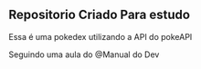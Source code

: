 ## Repositorio Criado Para estudo

Essa é uma pokedex utilizando a API do pokeAPI


Seguindo uma aula do @Manual do Dev